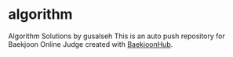 # algorithm
Algorithm Solutions by gusalseh
This is an auto push repository for Baekjoon Online Judge created with [BaekjoonHub](https://github.com/BaekjoonHub/BaekjoonHub).
